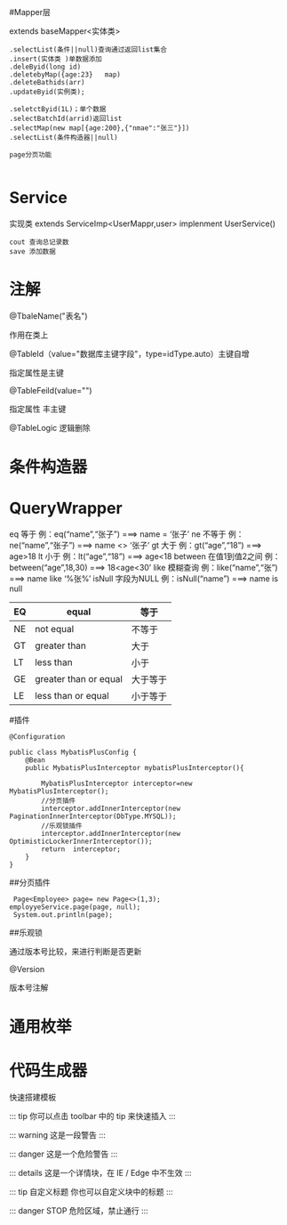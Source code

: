 #Mapper层

extends baseMapper<实体类>

```
.selectList(条件||null)查询通过返回list集合
.insert(实体类 )单数据添加
.deleByid(long id)
.deletebyMap({age:23}   map)
.deleteBathids(arr)
.updateByid(实例类);

.seletctByid(1L)；单个数据
.selectBatchId(arrid)返回list
.selectMap(new map[{age:200},{"nmae":"张三"}])
.selectList(条件构造器||null)

page分页功能


```

# Service

实现类 extends ServiceImp<UserMappr,user> implenment UserService()

```
cout 查询总记录数
save 添加数据

```

# 注解

@TbaleName("表名")

作用在类上



@TableId（value="数据库主键字段"，type=idType.auto）主键自增

 指定属性是主键



@TableFeild(value="")

指定属性 丰主键



@TableLogic 逻辑删除

# 条件构造器

# QueryWrapper

eq	等于	例：eq(“name”,“张子”) ===> name = ‘张子’
ne	不等于	例：ne(“name”,“张子”) ===> name <> ‘张子’
gt	大于	例：gt(“age”,“18”) ===> age>18
lt	小于	例：lt(“age”,“18”) ===> age<18
between	在值1到值2之间	例：between(“age”,18,30) ===> 18<age<30’
like	模糊查询	例：like(“name”,“张”) ===> name like ‘%张%’
isNull	字段为NULL	例：isNull(“name”) ===> name is null



| EQ   | equal                 | 等于     |
| ---- | --------------------- | -------- |
| NE   | not equal             | 不等于   |
| GT   | greater than          | 大于     |
| LT   | less than             | 小于     |
| GE   | greater than or equal | 大于等于 |
| LE   | less than or equal    | 小于等于 |

#插件

```
@Configuration

public class MybatisPlusConfig {
    @Bean
    public MybatisPlusInterceptor mybatisPlusInterceptor(){

        MybatisPlusInterceptor interceptor=new MybatisPlusInterceptor();
        //分页插件
        interceptor.addInnerInterceptor(new PaginationInnerInterceptor(DbType.MYSQL));
        //乐观锁插件
        interceptor.addInnerInterceptor(new OptimisticLockerInnerInterceptor());
        return  interceptor;
    }
}

```

##分页插件

```
 Page<Employee> page= new Page<>(1,3);
employyeService.page(page, null);
 System.out.println(page);
```

##乐观锁

通过版本号比较，来进行判断是否更新

@Version

版本号注解



# 通用枚举





# 代码生成器

快速搭建模板

::: tip
  你可以点击 toolbar 中的 tip 来快速插入
:::

::: warning
  这是一段警告
:::

::: danger
  这是一个危险警告
:::

::: details
  这是一个详情块，在 IE / Edge 中不生效
:::

::: tip 自定义标题
  你也可以自定义块中的标题
:::

::: danger STOP
  危险区域，禁止通行
:::